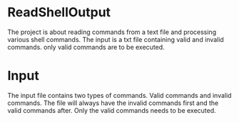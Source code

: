# ReadShellOutput
 The project is about reading commands from a text file and processing various shell commands.
The input is a txt file containing valid and invalid commands. only valid commands are to be executed.
# Input
The input file contains two types of commands. Valid commands and invalid commands. The file will always have the invalid commands first and the valid commands after. Only the valid commands needs to be executed.
